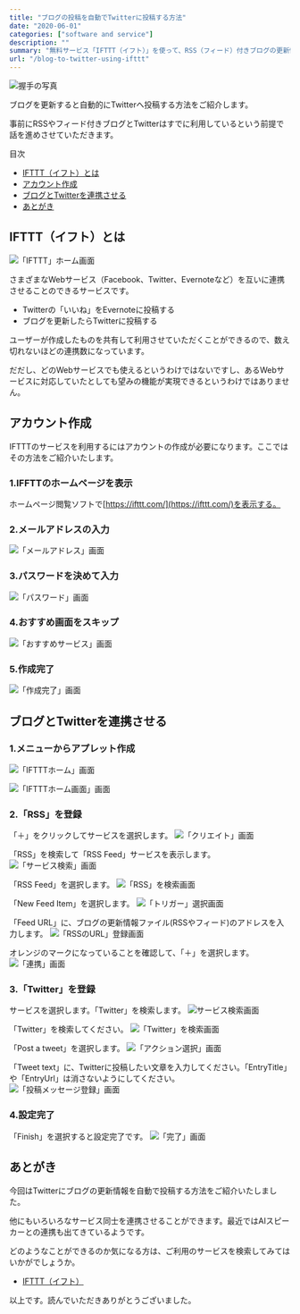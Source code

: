 ```yaml
---
title: "ブログの投稿を自動でTwitterに投稿する方法"
date: "2020-06-01"
categories: ["software and service"]
description: ""
summary: "無料サービス「IFTTT（イフト）」を使って、RSS（フィード）付きブログの更新情報をTwitterに自動投稿する方法をご紹介いたします"
url: "/blog-to-twitter-using-ifttt"
---
```


![握手の写真](2020-05-15_photo-00001.jpg)

ブログを更新すると自動的にTwitterへ投稿する方法をご紹介します。

事前にRSSやフィード付きブログとTwitterはすでに利用しているという前提で話を進めさせていただきます。

目次
- [IFTTT（イフト）とは](#IFTTT（イフト）とは)
- [アカウント作成](#アカウント作成)
- [ブログとTwitterを連携させる](#ブログとTwitterを連携させる)
- [あとがき](#あとがき)


## IFTTT（イフト）とは

![「IFTTT」ホーム画面](2020-05-15-screenshot-00018.png)

さまざまなWebサービス（Facebook、Twitter、Evernoteなど）を互いに連携させることのできるサービスです。

- Twitterの「いいね」をEvernoteに投稿する
- ブログを更新したらTwitterに投稿する

ユーザーが作成したものを共有して利用させていただくことができるので、数え切れないほどの連携数になっています。

だだし、どのWebサービスでも使えるというわけではないですし、あるWebサービスに対応していたとしても望みの機能が実現できるというわけではありません。

## アカウント作成

IFTTTのサービスを利用するにはアカウントの作成が必要になります。ここではその方法をご紹介いたします。

### 1.IFFTTのホームページを表示

ホームページ閲覧ソフトで[https://ifttt.com/](https://ifttt.com/)を表示する。

### 2.メールアドレスの入力
![「メールアドレス」画面](2020-05-15-screenshot-00001.png)

### 3.パスワードを決めて入力
![「パスワード」画面](2020-05-15-screenshot-00002.png)

### 4.おすすめ画面をスキップ
![「おすすめサービス」画面](2020-05-15-screenshot-00003.png)

### 5.作成完了
![「作成完了」画面](2020-05-15-screenshot-00004.png)

## ブログとTwitterを連携させる

### 1.メニューからアプレット作成
![「IFTTTホーム」画面](2020-05-15-screenshot-00005.png)

![「IFTTTホーム画面」画面](2020-05-15-screenshot-00006.png)

### 2.「RSS」を登録

「＋」をクリックしてサービスを選択します。
![「クリエイト」画面](2020-05-15-screenshot-00007.png)

「RSS」を検索して「RSS Feed」サービスを表示します。
![「サービス検索」画面](2020-05-15-screenshot-00008.png)

「RSS Feed」を選択します。
![「RSS」を検索画面](2020-05-15-screenshot-00009.png)

「New Feed Item」を選択します。
![「トリガー」選択画面](2020-05-15-screenshot-00010.png)

「Feed URL」に、ブログの更新情報ファイル(RSSやフィード)のアドレスを入力します。
![「RSSのURL」登録画面](2020-05-15-screenshot-00011.png)

オレンジのマークになっていることを確認して、「＋」を選択します。
![「連携」画面](2020-05-15-screenshot-00012.png)

### 3.「Twitter」を登録

サービスを選択します。「Twitter」を検索します。
![サービス検索画面](2020-05-15-screenshot-00013.png)

「Twitter」を検索してください。
![「Twitter」を検索画面](2020-05-15-screenshot-00014.png)

「Post a tweet」を選択します。
![「アクション選択」画面](2020-05-15-screenshot-00015.png)

「Tweet text」に、Twitterに投稿したい文章を入力してください。「EntryTitle」や「EntryUrl」は消さないようにしてください。
![「投稿メッセージ登録」画面](2020-05-15-screenshot-00016.png)

### 4.設定完了

「Finish」を選択すると設定完了です。
![「完了」画面](2020-05-15-screenshot-00017.png)

## あとがき

今回はTwitterにブログの更新情報を自動で投稿する方法をご紹介いたしました。

他にもいろいろなサービス同士を連携させることができます。最近ではAIスピーカーとの連携も出てきているようです。

どのようなことができるのか気になる方は、ご利用のサービスを検索してみてはいかがでしょうか。

- [IFTTT（イフト）](https://ifttt.com/)

以上です。読んでいただきありがとうございました。
